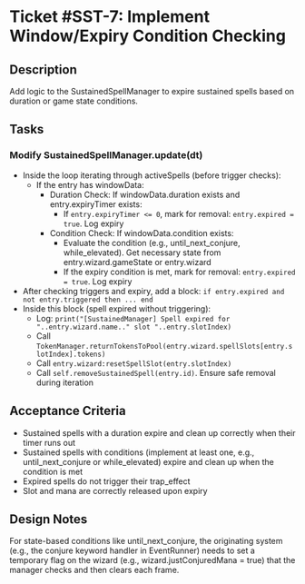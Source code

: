 # Ticket #SST-7: Implement Window/Expiry Condition Checking

## Description
Add logic to the SustainedSpellManager to expire sustained spells based on duration or game state conditions.

## Tasks

### Modify SustainedSpellManager.update(dt)
- Inside the loop iterating through activeSpells (before trigger checks):
  - If the entry has windowData:
    - Duration Check: If windowData.duration exists and entry.expiryTimer exists:
      - If `entry.expiryTimer <= 0`, mark for removal: `entry.expired = true`. Log expiry
    - Condition Check: If windowData.condition exists:
      - Evaluate the condition (e.g., until_next_conjure, while_elevated). Get necessary state from entry.wizard.gameState or entry.wizard
      - If the expiry condition is met, mark for removal: `entry.expired = true`. Log expiry
- After checking triggers and expiry, add a block: `if entry.expired and not entry.triggered then ... end`
- Inside this block (spell expired without triggering):
  - Log: `print("[SustainedManager] Spell expired for "..entry.wizard.name.." slot "..entry.slotIndex)`
  - Call `TokenManager.returnTokensToPool(entry.wizard.spellSlots[entry.slotIndex].tokens)`
  - Call `entry.wizard:resetSpellSlot(entry.slotIndex)`
  - Call `self.removeSustainedSpell(entry.id)`. Ensure safe removal during iteration

## Acceptance Criteria
- Sustained spells with a duration expire and clean up correctly when their timer runs out
- Sustained spells with conditions (implement at least one, e.g., until_next_conjure or while_elevated) expire and clean up when the condition is met
- Expired spells do not trigger their trap_effect
- Slot and mana are correctly released upon expiry

## Design Notes
For state-based conditions like until_next_conjure, the originating system (e.g., the conjure keyword handler in EventRunner) needs to set a temporary flag on the wizard (e.g., wizard.justConjuredMana = true) that the manager checks and then clears each frame.